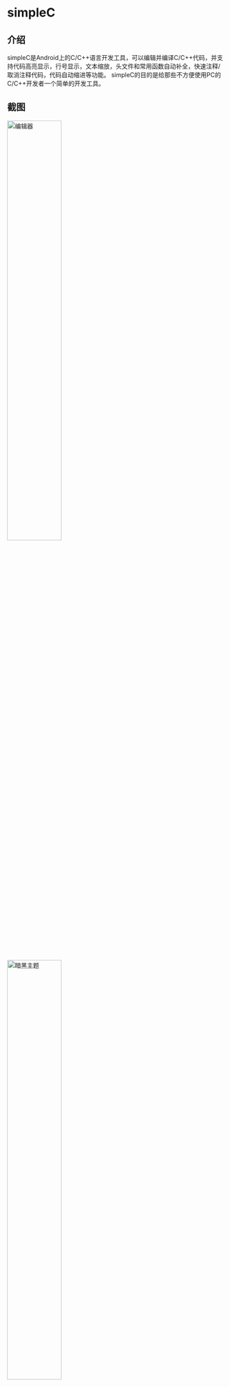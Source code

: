 # simpleC

## 介绍
simpleC是Android上的C/C++语言开发工具，可以编辑并编译C/C++代码，并支持代码高亮显示，行号显示，文本缩放，头文件和常用函数自动补全，快速注释/取消注释代码，代码自动缩进等功能。
simpleC的目的是给那些不方便使用PC的C/C++开发者一个简单的开发工具。

## 截图

<img src="/screenshot/editor.png" alt="编辑器" width="50%" height="50%" />

<img src="/screenshot/editor_dark.png" alt="暗黑主题" width="50%" height="50%" />

<img src="/screenshot/console.png" alt="控制台" width="50%" height="50%" />

<img src="/screenshot/setting.png" alt="设置" width="50%" height="50%" />

## 相关链接

项目用到的词法分析器：[词法分析器](https://github.com/luoyesiqiu/Lexer)

APK下载：[下载](https://www.coolapk.com/apk/166409)

我的相似项目：[simpleJS](https://github.com/luoyesiqiu/simpleJS)

## 感谢

* [AndroLua+](https://github.com/nirenr/AndroLua_pro)

* [JFlex](https://www.jflex.de)

* [GNU-GCC](http://gcc.gnu.org)

* [Android-Terminal-Emulator](https://github.com/jackpal/Android-Terminal-Emulator)

* TextWarrior

